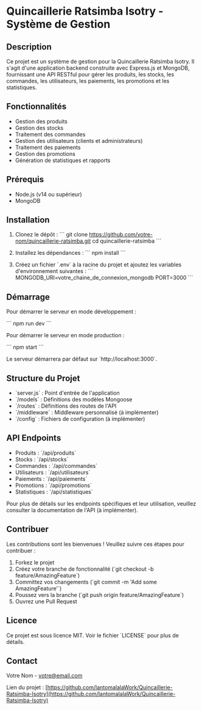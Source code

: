 # Quincaillerie Ratsimba Isotry - Système de Gestion

## Description

Ce projet est un système de gestion pour la Quincaillerie Ratsimba Isotry. Il s'agit d'une application backend construite avec Express.js et MongoDB, fournissant une API RESTful pour gérer les produits, les stocks, les commandes, les utilisateurs, les paiements, les promotions et les statistiques.

## Fonctionnalités

- Gestion des produits
- Gestion des stocks
- Traitement des commandes
- Gestion des utilisateurs (clients et administrateurs)
- Traitement des paiements
- Gestion des promotions
- Génération de statistiques et rapports

## Prérequis

- Node.js (v14 ou supérieur)
- MongoDB

## Installation

1. Clonez le dépôt :
   \`\`\`
   git clone https://github.com/votre-nom/quincaillerie-ratsimba.git
   cd quincaillerie-ratsimba
   \`\`\`

2. Installez les dépendances :
   \`\`\`
   npm install
   \`\`\`

3. Créez un fichier \`.env\` à la racine du projet et ajoutez les variables d'environnement suivantes :
   \`\`\`
   MONGODB_URI=votre_chaine_de_connexion_mongodb
   PORT=3000
   \`\`\`

## Démarrage

Pour démarrer le serveur en mode développement :

\`\`\`
npm run dev
\`\`\`

Pour démarrer le serveur en mode production :

\`\`\`
npm start
\`\`\`

Le serveur démarrera par défaut sur \`http://localhost:3000\`.

## Structure du Projet

- \`server.js\` : Point d'entrée de l'application
- \`/models\` : Définitions des modèles Mongoose
- \`/routes\` : Définitions des routes de l'API
- \`/middleware\` : Middleware personnalisé (à implémenter)
- \`/config\` : Fichiers de configuration (à implémenter)

## API Endpoints

- Produits : \`/api/produits\`
- Stocks : \`/api/stocks\`
- Commandes : \`/api/commandes\`
- Utilisateurs : \`/api/utilisateurs\`
- Paiements : \`/api/paiements\`
- Promotions : \`/api/promotions\`
- Statistiques : \`/api/statistiques\`

Pour plus de détails sur les endpoints spécifiques et leur utilisation, veuillez consulter la documentation de l'API (à implémenter).

## Contribuer

Les contributions sont les bienvenues ! Veuillez suivre ces étapes pour contribuer :

1. Forkez le projet
2. Créez votre branche de fonctionnalité (\`git checkout -b feature/AmazingFeature\`)
3. Committez vos changements (\`git commit -m 'Add some AmazingFeature'\`)
4. Poussez vers la branche (\`git push origin feature/AmazingFeature\`)
5. Ouvrez une Pull Request

## Licence

Ce projet est sous licence MIT. Voir le fichier \`LICENSE\` pour plus de détails.

## Contact

Votre Nom - votre@email.com

Lien du projet : [https://github.com/lantomalalaWork/Quincaillerie-Ratsimba-Isotry](https://github.com/lantomalalaWork/Quincaillerie-Ratsimba-Isotry)
<!-- https://chatgpt.com/share/67a36f96-6984-8013-bbd5-1ed67bdd310d -->
<!-- https://www.figma.com/proto/KoBSLeOrQHTEEFQzQul5zx/Quincaillerie-Ratsimba-Isotry?node-id=20-2&t=OIPOU0YO4au8Titk-1 -->